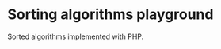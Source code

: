 Sorting algorithms playground
=============================

Sorted algorithms implemented with PHP.